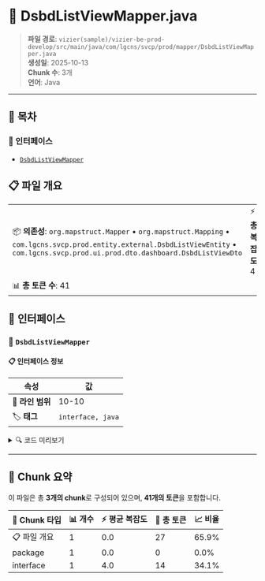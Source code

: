 # 📄 DsbdListViewMapper.java

> **파일 경로**: `vizier(sample)/vizier-be-prod-develop/src/main/java/com/lgcns/svcp/prod/mapper/DsbdListViewMapper.java`  
> **생성일**: 2025-10-13  
> **Chunk 수**: 3개  
> **언어**: Java
---

## 📑 목차

### 🔌 인터페이스
- [`DsbdListViewMapper`](#interface-dsbdlistviewmapper)


## 📋 파일 개요

| | |
|--|--|
| 📦 **의존성**: `org.mapstruct.Mapper` • `org.mapstruct.Mapping` • `com.lgcns.svcp.prod.entity.external.DsbdListViewEntity` • `com.lgcns.svcp.prod.ui.prod.dto.dashboard.DsbdListViewDto` | ⚡ **총 복잡도**: 4 |
| 📊 **총 토큰 수**: 41 |  |




## 🔌 인터페이스

### <a id="interface-dsbdlistviewmapper"></a>🔌 `DsbdListViewMapper`


#### 📋 인터페이스 정보

| 속성 | 값 |
|------|----|
| 📍 **라인 범위** | 10-10 |
| 🏷️ **태그** | `interface, java` |
<details>
<summary>🔍 코드 미리보기</summary>

```java
public interface DsbdListViewMapper {
	
	@Mapping(target = "dsbdViewDscrCntn", source = "entity.dsbdViewDscr")
	DsbdListViewDto entityToDto(DsbdListViewEntity entity);
}...
```

**Chunk 정보**
- 🆔 **ID**: `ead7ce69e38b`
- 📊 **토큰**: 14

</details>

---




## 🧩 Chunk 요약

이 파일은 총 **3개의 chunk**로 구성되어 있으며, **41개의 토큰**을 포함합니다.

| 🧩 Chunk 타입 | 📊 개수 | ⚡ 평균 복잡도 | 📝 총 토큰 | 📈 비율 |
|---------------|--------|-------------|----------|--------|
| 📋 파일 개요 | 1 | 0.0 | 27 | 65.9% |
| package | 1 | 0.0 | 0 | 0.0% |
| interface | 1 | 4.0 | 14 | 34.1% |


